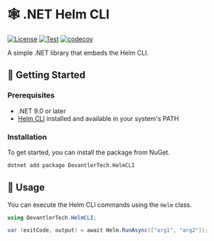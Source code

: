 # 🕸️ .NET Helm CLI

[![License](https://img.shields.io/badge/License-Apache_2.0-blue.svg)](https://opensource.org/licenses/Apache-2.0)
[![Test](https://github.com/devantler-tech/dotnet-helm-cli/actions/workflows/test.yaml/badge.svg)](https://github.com/devantler-tech/dotnet-helm-cli/actions/workflows/test.yaml)
[![codecov](https://codecov.io/gh/devantler-tech/dotnet-helm-cli/graph/badge.svg?token=RhQPb4fE7z)](https://codecov.io/gh/devantler-tech/dotnet-helm-cli)

A simple .NET library that embeds the Helm CLI.

## 🚀 Getting Started

### Prerequisites

- .NET 9.0 or later
- [Helm CLI](https://helm.sh/docs/intro/install/) installed and available in your system's PATH

### Installation

To get started, you can install the package from NuGet.

```bash
dotnet add package DevantlerTech.HelmCLI
```

## 📝 Usage

You can execute the Helm CLI commands using the `Helm` class.

```csharp
using DevantlerTech.HelmCLI;

var (exitCode, output) = await Helm.RunAsync(["arg1", "arg2"]);
```
